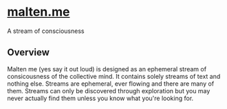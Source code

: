 # [malten.me](http://malten.me)

A stream of consciousness

## Overview

Malten me (yes say it out loud) is designed as an ephemeral stream of consicousness of the collective mind. 
It contains solely streams of text and nothing else. Streams are ephemeral, ever flowing and there are many 
of them. Streams can only be discovered through exploration but you may never actually find them unless 
you know what you're looking for.
